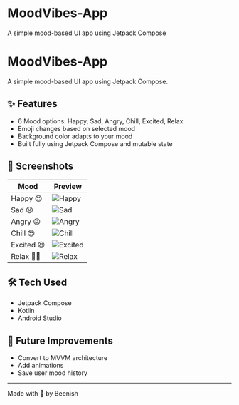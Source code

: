 # MoodVibes-App
A simple mood-based UI app using Jetpack Compose

# MoodVibes-App
A simple mood-based UI app using Jetpack Compose.

## ✨ Features
- 6 Mood options: Happy, Sad, Angry, Chill, Excited, Relax
- Emoji changes based on selected mood
- Background color adapts to your mood
- Built fully using Jetpack Compose and mutable state

## 📱 Screenshots
| Mood    | Preview |
|---------|---------|
| Happy 😊| ![Happy](https://github.com/beenishdev/MoodVibes-App/raw/main/happy.png) |
| Sad 😞  | ![Sad](https://github.com/beenishdev/MoodVibes-App/raw/main/sad.png) |
| Angry 😡| ![Angry](https://github.com/beenishdev/MoodVibes-App/raw/main/angry.png) |
| Chill 😎| ![Chill](https://github.com/beenishdev/MoodVibes-App/raw/main/chill.png) |
| Excited 😆| ![Excited](https://github.com/beenishdev/MoodVibes-App/raw/main/excited.png) |
| Relax 🧘‍♀️| ![Relax](https://github.com/beenishdev/MoodVibes-App/raw/main/relax.png) |

## 🛠️ Tech Used
- Jetpack Compose
- Kotlin
- Android Studio

## 📌 Future Improvements
- Convert to MVVM architecture
- Add animations
- Save user mood history

---

Made with 💖 by Beenish
